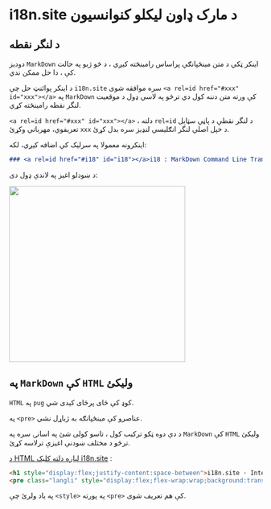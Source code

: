 # i18n.site د مارک ډاون لیکلو کنوانسیون

## د لنگر نقطه

دودیز `MarkDown` اینکر ټکي د متن مینځپانګې پراساس رامینځته کیږي ، د څو ژبو په حالت کې ، دا حل ممکن ندي.

د اینکر پوائنټ حل چې `i18n.site` سره موافقه شوی `<a rel=id href="#xxx" id="xxx"></a>` په `MarkDown` کې ورته متن دننه کول دي ترڅو په لاسي ډول د موقعیت لنگر نقطه رامینځته کړي.

`<a rel=id href="#xxx" id="xxx"></a>` ، دلته `rel=id` د لنگر نقطې د پاڼې سټایل تعریفوي، مهرباني وکړئ `xxx` د خپل اصلي لنگر انګلیسي لنډیز سره بدل کړئ.

اینکرونه معمولا په سرلیک کې اضافه کیږي، لکه:

```md
### <a rel=id href="#i18" id="i18"></a>i18 : MarkDown Command Line Translation Tool
```

د ښودلو اغیز په لاندې ډول دی:

<img src="//p.3ti.site/1721381136.avif" width="350">

## په `MarkDown` کې `HTML` ولیکئ

`HTML` په `pug` کوډ کې ځای پرځای کیدی شي.

په `<pre>` عناصرو کې مینځپانګه به ژباړل نشي.

د دې دوه ټکو ترکیب کول ، تاسو کولی شئ په اسانۍ سره په `MarkDown` کې `HTML` ولیکئ ترڅو د مختلف ښودنې اغیزې ترلاسه کړئ.

[د HTML لپاره دلته کلیک i18n.site](//raw.githubusercontent.com/i18n-site/md/main/zh/README.md) :

```html
<h1 style="display:flex;justify-content:space-between">i18n.site ⋅ International Solutions<img src="//p.3ti.site/logo.svg" style="user-select:none;margin-top:-1px;width:42px"></h1>
<pre class="langli" style="display:flex;flex-wrap:wrap;background:transparent;border:1px solid #eee;font-size:12px;box-shadow:0 0 3px inset #eee;padding:12px 5px 4px 12px;justify-content:space-between;"><style>pre.langli i{font-weight:300;font-family:s;margin-right:2px;margin-bottom:8px;font-style:normal;color:#666;border-bottom:1px dashed #ccc;}</style><i>English</i><i>简体中文</i><i>Deutsch</i> … …</pre>
```

په یاد ولرئ چې `<style>` په پورته `<pre>` کې هم تعریف شوی.